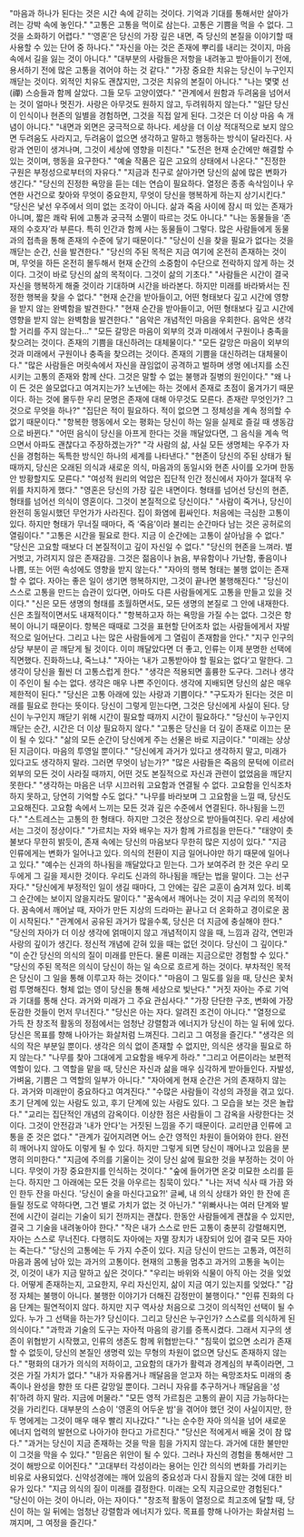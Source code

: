 "마음과 하나가 된다는 것은 시간 속에 갇히는 것이다. 기억과 기대를 통해서만 살아가려는 강박 속에 놓인다."
"고통은 고통을 먹이로 삼는다. 고통은 기쁨을 먹을 수 없다. 그것을 소화하기 어렵다."
"‘영혼’은 당신의 가장 깊은 내면, 즉 당신의 본질을 이야기할 때 사용할 수 있는 단어 중 하나다."
"자신을 아는 것은 존재에 뿌리를 내리는 것이지, 마음 속에서 길을 잃는 것이 아니다."
"대부분의 사람들은 저항을 내려놓고 받아들이기 전에, 용서하기 전에 많은 고통을 겪어야 하는 것 같다."
"가장 중요한 치유는 당신이 누구인지 깨닫는 것이다. 외적인 치유도 괜찮지만, 그것은 치유의 본질이 아니다."
"나는 몇몇 선(禪) 스승들과 함께 살았다. 그들 모두 고양이였다."
"관계에서 원함과 두려움을 넘어서는 것이 얼마나 멋진가. 사랑은 아무것도 원하지 않고, 두려워하지 않는다."
"일단 당신이 인식이나 현존의 일별을 경험하면, 그것을 직접 알게 된다. 그것은 더 이상 마음 속 개념이 아니다."
"내면과 외면은 궁극적으로 하나다. 세상을 더 이상 적대적으로 보지 않으면 두려움도 사라지고, 두려움이 없으면 생각하고 말하고 행동하는 방식이 달라진다. 사랑과 연민이 생겨나며, 그것이 세상에 영향을 미친다."
"도전은 현재 순간에만 해결할 수 있는 것이며, 행동을 요구한다."
"예술 작품은 깊은 고요의 상태에서 나온다."
"진정한 구원은 부정성으로부터의 자유다."
"지금과 친구로 살아가면 당신의 삶에 많은 변화가 생긴다."
"당신의 진정한 욕망을 듣는 데는 연습이 필요하다. 열정은 종종 속삭임이나 우연한 사건으로 찾아와 무엇이 중요한지, 무엇이 당신을 행복하게 하는지 상기시킨다."
"당신은 낯선 우주에서 의미 없는 조각이 아니다. 삶과 죽음 사이에 잠시 떠 있는 존재가 아니며, 짧은 쾌락 뒤에 고통과 궁극적 소멸이 따르는 것도 아니다."
"나는 동물들을 ‘존재의 수호자’라 부른다. 특히 인간과 함께 사는 동물들이 그렇다. 많은 사람들에게 동물과의 접촉을 통해 존재의 수준에 닿기 때문이다."
"당신이 신을 찾을 필요가 없다는 것을 깨닫는 순간, 신을 발견한다."
"당신의 주된 목적은 지금 여기에 온전히 존재하는 것이며, 무엇을 하든 온전히 몰두해서 현재 순간의 소중함이 수단으로 전락하지 않게 하는 것이다. 그것이 바로 당신의 삶의 목적이다. 그것이 삶의 기초다."
"사람들은 시간이 결국 자신을 행복하게 해줄 것이라 기대하며 시간을 바라본다. 하지만 미래를 바라봐서는 진정한 행복을 찾을 수 없다."
"현재 순간을 받아들이고, 어떤 형태보다 깊고 시간에 영향을 받지 않는 완벽함을 발견한다."
"현재 순간을 받아들이고, 어떤 형태보다 깊고 시간에 영향을 받지 않는 완벽함을 발견한다."
"음악은 개념적인 마음을 우회한다. 음악은 생각할 거리를 주지 않는다..."
"모든 갈망은 마음이 외부의 것과 미래에서 구원이나 충족을 찾으려는 것이다. 존재의 기쁨을 대신하려는 대체물이다."
"모든 갈망은 마음이 외부의 것과 미래에서 구원이나 충족을 찾으려는 것이다. 존재의 기쁨을 대신하려는 대체물이다."
"많은 사람들은 머릿속에서 자신을 끊임없이 공격하고 벌하며 생명 에너지를 소진시키는 고통의 존재와 함께 산다. 그것은 말할 수 없는 불행과 질병의 원인이다."
"왜 나이 든 것은 쓸모없다고 여겨지는가? 노년에는 하는 것에서 존재로 초점이 옮겨가기 때문이다. 하는 것에 몰두한 우리 문명은 존재에 대해 아무것도 모른다. 존재란 무엇인가? 그것으로 무엇을 하나?"
"집단은 적이 필요하다. 적이 없으면 그 정체성을 계속 정의할 수 없기 때문이다."
"항복한 행동에서 오는 평화는 당신이 하는 일을 실제로 즐길 때 생동감으로 바뀐다."
"어떤 음식이 당신을 아프게 한다는 것을 깨달았다면, 그 음식을 계속 먹으면서 아파도 괜찮다고 주장하겠는가?"
"각 사람의 삶, 사실 모든 생명체는 우주가 자신을 경험하는 독특한 방식인 하나의 세계를 나타낸다."
"현존이 당신의 주된 상태가 될 때까지, 당신은 오래된 의식과 새로운 의식, 마음과의 동일시와 현존 사이를 오가며 한동안 방황할지도 모른다."
"여성적 원리의 억압은 집단적 인간 정신에서 자아가 절대적 우위를 차지하게 했다."
"영혼은 당신의 가장 깊은 내면이다. 형태를 넘어선 당신의 현존, 형태를 넘어선 의식이 영혼이다. 그것이 본질적으로 당신이다."
"사람이 죽거나, 당신이 완전히 동일시했던 무언가가 사라진다. 집이 화염에 휩싸인다. 처음에는 극심한 고통이 있다. 하지만 형태가 무너질 때마다, 즉 ‘죽음’이라 불리는 순간마다 남는 것은 공허로의 열림이다."
"고통은 시간을 필요로 한다. 지금 이 순간에는 고통이 살아남을 수 없다."
"당신은 고요할 때보다 더 본질적이고 깊이 자신일 수 없다."
"당신의 현존을 느껴라. 벌거벗고, 가려지지 않은 존재감을. 그것은 젊음이나 늙음, 부유함이나 가난함, 좋음이나 나쁨, 또는 어떤 속성에도 영향을 받지 않는다."
"자아의 행복 형태는 불행 없이는 존재할 수 없다. 자아는 좋은 일이 생기면 행복하지만, 그것이 끝나면 불행해진다."
"당신이 스스로 고통을 만드는 습관이 있다면, 아마도 다른 사람들에게도 고통을 만들고 있을 것이다."
"신은 모든 생명의 형태를 초월하면서도, 모든 생명의 본질로 그 안에 내재한다. 신은 초월적이면서도 내재적이다."
"항복하고자 하는 욕망을 가질 수는 없다. 그것은 항복이 아니기 때문이다. 항복은 때때로 그것을 표현할 단어조차 없는 사람들에게서 자발적으로 일어난다. 그리고 나는 많은 사람들에게 그 열림이 존재함을 안다."
"지구 인구의 상당 부분이 곧 깨닫게 될 것이다. 이미 깨달았다면 더 좋고, 인류는 이제 분명한 선택에 직면했다. 진화하느냐, 죽느냐."
"자아는 ‘내가 고통받아야 할 필요는 없다’고 말한다. 그 생각이 당신을 훨씬 더 고통스럽게 한다."
"생각은 적용되면 훌륭한 도구다. 그러나 생각이 주인이 될 수는 없다. 생각은 매우 나쁜 주인이다. 생각에 지배되면 당신의 삶은 매우 제한적이 된다."
"당신은 고통 아래에 있는 사랑과 기쁨이다."
"구도자가 된다는 것은 미래를 필요로 한다는 뜻이다. 당신이 그렇게 믿는다면, 그것은 당신에게 사실이 된다. 당신이 누구인지 깨닫기 위해 시간이 필요할 때까지 시간이 필요하다."
"당신이 누구인지 깨닫는 순간, 시간은 더 이상 필요하지 않다."
"고통은 당신을 더 깊이 존재로 이끄는 문이 될 수 있다."
"삶의 모든 순간이 당신에게 주는 선물은 바로 지금이다."
"미래는 상상된 지금이다. 마음의 투영일 뿐이다."
"당신에게 과거가 있다고 생각하지 말고, 미래가 있다고도 생각하지 말라. 그러면 무엇이 남는가?"
"많은 사람들은 죽음의 문턱에 이르러 외부의 모든 것이 사라질 때까지, 어떤 것도 본질적으로 자신과 관련이 없었음을 깨닫지 못한다."
"생각하는 마음은 너무 시끄러워 고요함과 연결될 수 없다. 고요함을 인식조차 하지 못하고, 당연히 기억할 수도 없다."
"나무를 바라보며 그 고요함을 느낄 때, 당신도 고요해진다. 고요함 속에서 느끼는 모든 것과 깊은 수준에서 연결된다. 하나됨을 느낀다."
"스트레스는 고통의 한 형태다. 하지만 그것은 정상으로 받아들여진다. 우리 세상에서는 그것이 정상이다."
"가르치는 자와 배우는 자가 함께 가르침을 만든다."
"태양이 촛불보다 무한히 밝듯이, 존재 속에는 당신의 마음보다 무한히 많은 지성이 있다."
"지금 인류에게는 변화가 일어나고 있다. 의식의 전환이 지금 일어나야만 하기 때문에 일어나고 있다."
"예수는 신과의 하나됨을 깨달았다고 믿는다. 그가 보여주려 한 것은 우리 모두에게 그 길을 제시한 것이다. 우리도 신과의 하나됨을 깨닫는 법을 말이다. 그는 선구자다."
"당신에게 부정적인 일이 생길 때마다, 그 안에는 깊은 교훈이 숨겨져 있다. 비록 그 순간에는 보이지 않을지라도 말이다."
"꿈속에서 깨어나는 것이 지금 우리의 목적이다. 꿈속에서 깨어날 때, 자아가 만든 지상의 드라마는 끝나고 더 온화하고 경이로운 꿈이 시작된다."
"관계에서 공유된 과거가 많을수록, 당신은 더 지금에 충실해야 한다."
"당신의 자아가 더 이상 생각에 얽매이지 않고 개념적이지 않을 때, 느낌과 감각, 연민과 사랑의 깊이가 생긴다. 정신적 개념에 갇혀 있을 때는 없던 것이다. 당신이 그 깊이다."
"이 순간 당신의 의식의 질이 미래를 만든다. 물론 미래는 지금으로만 경험할 수 있다."
"당신의 주된 목적은 의식이 당신이 하는 일 속으로 흐르게 하는 것이다. 부차적인 목적은 당신이 그 일을 통해 이루고자 하는 것이다."
"마음이 그 밀도를 잃을 때, 당신은 꽃처럼 투명해진다. 형체 없는 영이 당신을 통해 세상으로 빛난다."
"거짓 자아는 주로 기억과 기대를 통해 산다. 과거와 미래가 그 주요 관심사다."
"가장 단단한 구조, 변화에 가장 둔감한 것들이 먼저 무너진다."
"당신은 아는 자다. 알려진 조건이 아니다."
"열정으로 가득 찬 창조적 활동의 정점에서는 엄청난 강렬함과 에너지가 당신이 하는 일 뒤에 있다. 당신은 목표를 향해 나아가는 화살처럼 느껴진다. 그리고 그 여정을 즐긴다."
"생각은 의식의 작은 부분일 뿐이다. 생각은 의식 없이 존재할 수 없지만, 의식은 생각을 필요로 하지 않는다."
"나무를 찾아 그대에게 고요함을 배우게 하라."
"그리고 어른이라는 보편적 역할이 있다. 그 역할을 맡을 때, 당신은 자신과 삶을 매우 심각하게 받아들인다. 자발성, 가벼움, 기쁨은 그 역할의 일부가 아니다."
"자아에게 현재 순간은 거의 존재하지 않는다. 과거와 미래만이 중요하다고 여겨진다."
"수많은 사람들이 각성의 과정을 겪고 있다. 초기 단계에 있는 사람도 있고, 후기 단계에 있는 사람도 있다. 그 모습을 보는 것은 놀랍다."
"교리는 집단적인 개념의 감옥이다. 이상한 점은 사람들이 그 감옥을 사랑한다는 것이다. 그것이 안전감과 '내가 안다'는 거짓된 느낌을 주기 때문이다. 교리만큼 인류에 고통을 준 것은 없다."
"관계가 깊어지려면 어느 순간 영적인 차원이 들어와야 한다. 완전히 깨어나지 않아도 이렇게 될 수 있다. 하지만 그렇게 되면 당신이 깨어나고 있음을 분명히 의미한다."
"지금에 주의를 기울이는 것이 당신 삶에 필요한 것을 부정하는 것이 아니다. 무엇이 가장 중요한지를 인식하는 것이다."
"숲에 들어가면 온갖 미묘한 소리를 듣는다. 하지만 그 아래에는 모든 것을 아우르는 침묵이 있다."
"나는 저녁 식사 때 가끔 와인 한두 잔을 마신다. '당신이 술을 마신다고요?!' 글쎄, 내 의식 상태가 와인 한 잔에 흔들릴 정도로 약하다면, 그건 별로 가치가 없는 것 아닌가."
"위빠사나는 여러 단계와 발전에 시간이 걸리는 기술이 되기 전까지는 괜찮다. 한동안 사람들에게 괜찮을 수 있지만, 결국 그 기술을 내려놓아야 한다."
"작은 내가 스스로 만든 고통이 충분히 강렬해지면, 자아는 스스로 무너진다. 다행히도 자아에는 자멸 장치가 내장되어 있어 결국 모든 자아는 죽는다."
"당신의 고통에는 두 가지 수준이 있다. 지금 당신이 만드는 고통과, 여전히 마음과 몸에 남아 있는 과거의 고통이다. 현재의 고통을 멈추고 과거의 고통을 녹이는 것, 이것이 내가 지금 말하고 싶은 것이다."
"우리는 바위와 식물이 아직 아는 것을 잊었다. 어떻게 존재하는지, 고요한지, 우리 자신인지, 삶이 지금 여기 있는지를 잊었다."
"감정 자체는 불행이 아니다. 불행한 이야기가 더해진 감정만이 불행이다."
"인류 진화의 다음 단계는 필연적이지 않다. 하지만 지구 역사상 처음으로 그것이 의식적인 선택이 될 수 있다. 누가 그 선택을 하는가? 당신이다. 그리고 당신은 누구인가? 스스로를 의식하게 된 의식이다."
"과학과 기술의 도구는 자아적 마음의 광기를 증폭시켰다. 그래서 지구의 생존이 위협받기 시작했고, 인류의 생존도 함께 위협받는다."
"침묵이 없으면 소리가 존재할 수 없듯이, 당신의 본질인 생명력 있는 무형의 차원이 없으면 당신도 존재하지 않는다."
"평화의 대가가 의식의 저하이고, 고요함의 대가가 활력과 경계심의 부족이라면, 그것은 가질 가치가 없다."
"내가 자유롭거나 깨달음을 얻고자 하는 욕망조차도 미래의 충족이나 완성을 향한 또 다른 갈망일 뿐이다. 그러니 자유를 추구하거나 깨달음을 '성취'하려 하지 말라. 지금에 머물라."
"모든 영적 가르침은 고통의 끝이 지금 가능하다는 것을 가리킨다. 대부분의 스승이 '영혼의 어두운 밤'을 겪어야 했던 것이 사실이지만, 한두 명에게는 그것이 매우 매우 빨리 지나갔다."
"나는 순수한 자아 의식을 넘어 새로운 에너지 업력의 발현으로 나아가야 한다고 가르친다."
"당신은 적에게서 배울 것이 참 많다."
"과거는 당신이 지금 존재하는 것을 막을 힘을 가지지 않는다. 과거에 대한 불만만이 그것을 막을 수 있다."
"믿음은 위안이 될 수 있다. 그러나 자신의 경험을 통해서만 그것이 해방으로 이어진다."
"고대부터 각성이라는 용어는 인간 의식의 변화를 가리키는 비유로 사용되었다. 신약성경에는 깨어 있음의 중요성과 다시 잠들지 않는 것에 대한 비유가 있다."
"지금 의식의 질이 미래를 결정한다. 미래는 오직 지금으로만 경험된다."
"당신이 아는 것이 아니라, 아는 자이다."
"창조적 활동이 열정으로 최고조에 달할 때, 당신이 하는 일 뒤에는 엄청난 강렬함과 에너지가 있다. 목표를 향해 나아가는 화살처럼 느껴지며, 그 여정을 즐긴다."